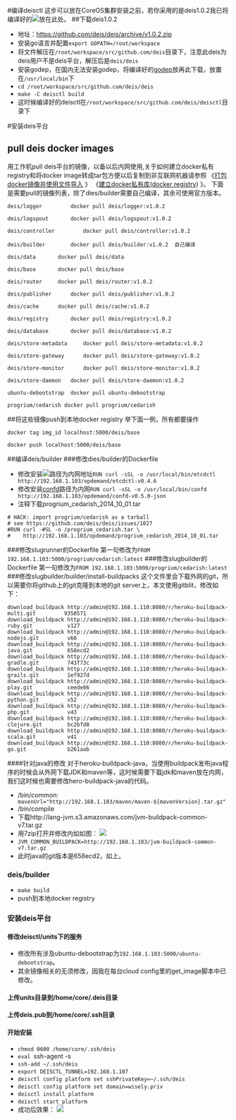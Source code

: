 #编译deisctl
这步可以放在CoreOS集群安装之前，若你采用的是deis1.0.2我已将编译好的![](https://github.com/wiselyman/deis-installation/blob/master/01resources/deisctl)放在此处。
##下载deis1.0.2
- 地址：https://github.com/deis/deis/archive/v1.0.2.zip
- 安装go语言并配置`export GOPATH=/root/workspace`
- 将文件解压在`/root/workspace/src/github.com/deis`目录下，注意此deis为deis用户不是deis平台，解压后是`deis/deis`
- 安装godep，在国内无法安装godep，将编译好的[godep](https://github.com/wiselyman/deis-installation/blob/master/01resources/godep)放再此下载，放置在`/usr/local/bin`下
- `cd /root/workspace/src/github.com/deis/deis`
- `make -C deisctl build`
-  这时候编译好的deisctl在`/root/workspace/src/github.com/deis/deisctl`目录下

#安装deis平台
## pull deis docker images
用工作机pull deis平台的镜像，以备以后内网使用,关于如何建立docker私有registry和将docker image转成tar包方便以后复制到非互联网机器请参照
《[打包docker镜像并使用文件导入](http://wiselyman.iteye.com/blog/2153202) 》
《[建立docker私有库(docker registry](http://wiselyman.iteye.com/blog/2153083)) 》。
下面是需要pull的镜像列表，除了dies/builder需要自己编译，其余可使用官方版本。
```
deis/logger      	docker pull deis/logger:v1.0.2

deis/logspout    	docker pull deis/logspout:v1.0.2

deis/controller         docker pull deis/controller:v1.0.2

deis/builder  		docker pull deis/builder:v1.0.2  自己编译

deis/data  		docker pull deis/data

deis/base 		docker pull deis/base

deis/router		docker pull deis/router:v1.0.2

deis/publisher 		docker pull deis/publisher:v1.0.2

deis/cache 		docker pull deis/cache:v1.0.2

deis/registry 		docker pull deis/registry:v1.0.2

deis/database   	docker pull deis/database:v1.0.2

deis/store-metadata 	docker pull deis/store-metadata:v1.0.2

deis/store-gateway   	docker pull deis/store-gateway:v1.0.2  

deis/store-monitor  	docker pull deis/store-monitor:v1.0.2  

deis/store-daemon 	docker pull deis/store-daemon:v1.0.2  

ubuntu-debootstrap  docker pull ubuntu-debootstrap

progrium/cedarish docker pull progrium/cedarish 
```
##将这些镜像push到本地docker registry
举下面一例，所有都要操作
```
docker tag img_id localhost:5000/deis/base

docker push localhost:5000/deis/base
```
##编译deis/builder
###修改dies/builder的Dockerfile
- 修改安装![](https://github.com/wiselyman/deis-installation/blob/master/01resources/etcdctl-v0.4.6)路径为内网地址`RUN curl -sSL -o /usr/local/bin/etcdctl http://192.168.1.103/opdemand/etcdctl-v0.4.6`
- 修改安装[confd](https://github.com/wiselyman/deis-installation/blob/master/01resources/confd-v0.5.0-json)路径为内网`RUN curl -sSL -o /usr/local/bin/confd http://192.168.1.103/opdemand/confd-v0.5.0-json`
- 注释下载progrium_cedarish_2014_10_01.tar 
```
# HACK: import progrium/cedarish as a tarball
# see https://github.com/deis/deis/issues/1027
#RUN curl -#SL -o /progrium_cedarish.tar \
#    http://192.168.1.103/opdemand/progrium_cedarish_2014_10_01.tar 
```
###修改slugrunner的Dockerfile
第一句修改为`FROM 192.168.1.103:5000/progrium/cedarish:latest`
###修改slugbuilder的Dockerfile
第一句修改为`FROM 192.168.1.103:5000/progrium/cedarish:latest`
###修改slugbuilder/builder/install-buildpacks
这个文件里会下载外网的git，所以需要你将github上的git克隆到本地的git server上，本文使用gitblit，修改如下：
```
download_buildpack http://admin@192.168.1.110:8080/r/heroku-buildpack-multi.git         9350571
download_buildpack http://admin@192.168.1.110:8080/r/heroku-buildpack-ruby.git           v127
download_buildpack http://admin@192.168.1.110:8080/r/heroku-buildpack-nodejs.git         v60
download_buildpack http://admin@192.168.1.110:8080/r/heroku-buildpack-java.git           658ecd2
download_buildpack http://admin@192.168.1.110:8080/r/heroku-buildpack-gradle.git         743f73c
download_buildpack http://admin@192.168.1.110:8080/r/heroku-buildpack-grails.git         1ef927d
download_buildpack http://admin@192.168.1.110:8080/r/heroku-buildpack-play.git           ceede86
download_buildpack http://admin@192.168.1.110:8080/r/heroku-buildpack-python.git         v52
download_buildpack http://admin@192.168.1.110:8080/r/heroku-buildpack-php.git            v43
download_buildpack http://admin@192.168.1.110:8080/r/heroku-buildpack-clojure.git        bc2bfd8
download_buildpack http://admin@192.168.1.110:8080/r/heroku-buildpack-scala.git          v41
download_buildpack http://admin@192.168.1.110:8080/r/heroku-buildpack-go.git             b261aab
```
####针对java的修改
对于heroku-buildpack-java，当使用buildpack发布java程序的时候会从外网下载JDK和maven等，这时候需要下载jdk和maven放在内网，我们这时候也需要修改hero-buildpack-java的代码。
- /bin/common:` mavenUrl="http://192.168.1.103/maven/maven-${mavenVersion}.tar.gz"`
- /bin/compile 
 - 下载http://lang-jvm.s3.amazonaws.com/jvm-buildpack-common-v7.tar.gz
 - 用7zip打开并修改内如如图：
   ![](https://raw.githubusercontent.com/wiselyman/deis-installation/master/01resources/heroku-buildpack-java.jpg)
 - `JVM_COMMON_BUILDPACK=http://192.168.1.103/jvm-buildpack-common-v7.tar.gz`
- 此时java的git版本是658ecd2，如上。
### deis/builder
- `make build`
- push到本地docker registry
### 安装deis平台
#### 修改deisctl/units下的服务
- 修改所有涉及ubuntu-debootstrap为`192.168.1.103:5000/ubuntu-debootstrap`。
- 其余镜像相关的无须修改，因我在每台cloud config里的get_image脚本中已修改。
#### 上传units目录到/home/core/.deis目录
#### 上传deis.pub到/home/core/.ssh目录
#### 开始安装
- `chmod 0600 /home/core/.ssh/deis  `
- `eval `ssh-agent -s`  `
- `ssh-add ~/.ssh/deis `
- `export DEISCTL_TUNNEL=192.168.1.107`
- `deisctl config platform set sshPrivateKey=~/.ssh/deis  `
- `deisctl config platform set domain=wisely.priv`
- `deisctl install platform  `
- `deisctl start platform  `
- 成功后效果：
  ![](https://raw.githubusercontent.com/wiselyman/deis-installation/master/01resources/deis-success.jpg)
